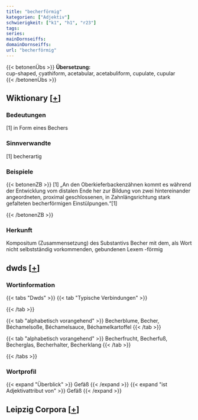 ```yaml
---
title: "becherförmig"
kategorien: ["Adjektiv"]
schwierigkeit: ["k1", "h1", "r23"]
tags:
series:
mainDornseiffs:
domainDornseiffs:
url: "becherförmig"
---
```


{{< betonenÜbs >}}
**Übersetzung:**  
cup-shaped, cyathiform, acetabular, acetabuliform, cupulate, cupular  
{{< /betonenÜbs >}}

## Wiktionary [[+](https://de.wiktionary.org/wiki/becherförmig)]

### Bedeutungen
[1] in Form eines Bechers  

### Sinnverwandte
[1] becherartig  

### Beispiele
{{< betonenZB >}}
[1] „An den Oberkieferbackenzähnen kommt es während der Entwicklung vom distalen Ende her zur Bildung von zwei hintereinander angeordneten, proximal geschlossenen, in Zahnlängsrichtung stark gefalteten becherförmigen Einstülpungen.“[1]  

{{< /betonenZB >}}
### Herkunft
Kompositum (Zusammensetzung) des Substantivs Becher mit dem, als Wort nicht selbstständig vorkommenden, gebundenen Lexem -förmig  



## dwds [[+](https://www.dwds.de/wb/becherförmig)]

### Wortinformation
{{< tabs "Dwds" >}}
{{< tab "Typische Verbindungen" >}}

{{< /tab >}}

{{< tab "alphabetisch vorangehend" >}}
Becherblume, Becher, Béchamelsoße, Béchamelsauce, Béchamelkartoffel
{{< /tab >}}

{{< tab "alphabetisch vorangehend" >}}
Becherfrucht, Becherfuß, Becherglas, Becherhalter, Becherklang
{{< /tab >}}

{{< /tabs >}}

### Wortprofil
{{< expand "Überblick" >}} Gefäß {{< /expand >}}
{{< expand "ist Adjektivattribut von" >}} Gefäß {{< /expand >}}

## Leipzig Corpora [[+](https://corpora.uni-leipzig.de/en/res?word=becherförmig&corpusId=deu_newscrawl-public_2018)]

